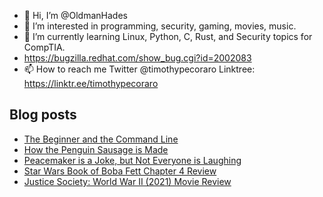 - 👋 Hi, I’m @OldmanHades
- 👀 I’m interested in programming, security, gaming, movies, music.
- 🌱 I’m currently learning Linux, Python, C, Rust, and Security topics for CompTIA.
- https://bugzilla.redhat.com/show_bug.cgi?id=2002083
- 📫 How to reach me Twitter @timothypecoraro
Linktree: https://linktr.ee/timothypecoraro

## Blog posts
<!-- BLOG-POST-LIST:START -->
- [The Beginner and the Command Line](https://medium.com/@timothypecoraro/the-beginner-and-the-command-line-f345eee6b8e5?source=rss-5097f5c9b801------2)
- [How the Penguin Sausage is Made](https://medium.com/@timothypecoraro/how-the-penguin-sausage-is-made-d1426757464a?source=rss-5097f5c9b801------2)
- [Peacemaker is a Joke, but Not Everyone is Laughing](https://medium.com/@timothypecoraro/peacemaker-is-a-joke-but-not-everyone-is-laughing-a1c28b3971a9?source=rss-5097f5c9b801------2)
- [Star Wars Book of Boba Fett Chapter 4 Review](https://medium.com/@timothypecoraro/star-wars-book-of-boba-fett-chapter-4-review-1fb1dcf24899?source=rss-5097f5c9b801------2)
- [Justice Society: World War II &lpar;2021&rpar; Movie Review](https://medium.com/@timothypecoraro/justice-society-world-war-ii-2021-movie-review-8f235191c3ad?source=rss-5097f5c9b801------2)
<!-- BLOG-POST-LIST:END -->
